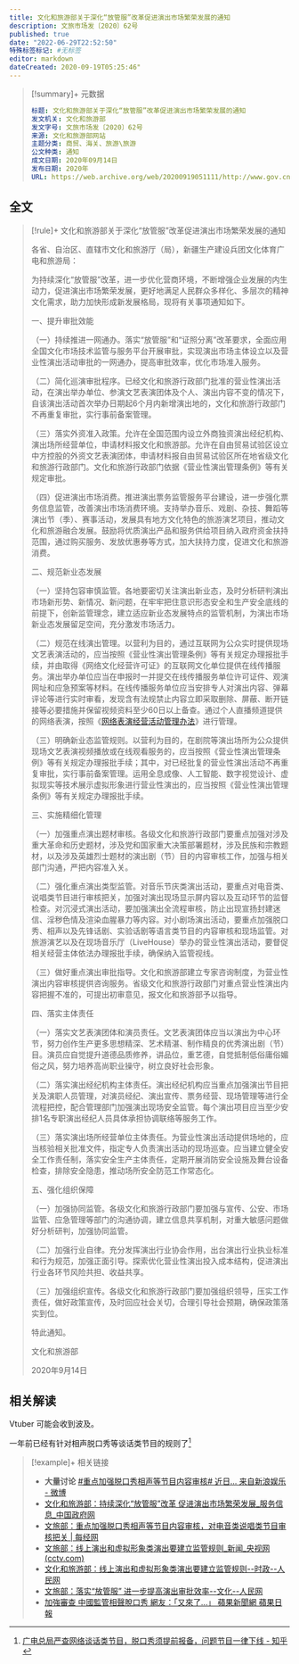 ```yaml
---
title: 文化和旅游部关于深化“放管服”改革促进演出市场繁荣发展的通知
description: 文旅市场发〔2020〕62号
published: true
date: "2022-06-29T22:52:50"
特殊标签标记: #无标签
editor: markdown
dateCreated: 2020-09-19T05:25:46"
---
```


> [!summary]+ 元数据
>
> ```YAML
> 标题: 文化和旅游部关于深化“放管服”改革促进演出市场繁荣发展的通知
> 发文机关: 文化和旅游部
> 发文字号: 文旅市场发〔2020〕62号
> 来源: 文化和旅游部网站
> 主题分类: 商贸、海关、旅游\旅游
> 公文种类: 通知
> 成文日期: 2020年09月14日
> 发布日期: 2020年
> URL: https://web.archive.org/web/20200919051111/http://www.gov.cn/zhengce/zhengceku/2020-09/16/content_5544020.htm
> ```

## 全文

> [!rule]+ 文化和旅游部关于深化“放管服”改革促进演出市场繁荣发展的通知
>
> 各省、自治区、直辖市文化和旅游厅（局），新疆生产建设兵团文化体育广电和旅游局：
>
> 为持续深化“放管服”改革，进一步优化营商环境，不断增强企业发展的内生动力，促进演出市场繁荣发展，更好地满足人民群众多样化、多层次的精神文化需求，助力加快形成新发展格局，现将有关事项通知如下。
>
> 一、提升审批效能
>
> （一）持续推进一网通办。落实“放管服”和“证照分离”改革要求，全面应用全国文化市场技术监管与服务平台开展审批，实现演出市场主体设立以及营业性演出活动审批的一网通办，提高审批效率，优化市场准入服务。
>
> （二）简化巡演审批程序。已经文化和旅游行政部门批准的营业性演出活动，在演出举办单位、参演文艺表演团体及个人、演出内容不变的情况下，自该演出活动首次举办日期起6个月内新增演出地的，文化和旅游行政部门不再重复审批，实行事前备案管理。
>
> （三）落实外资准入政策。允许在全国范围内设立外商独资演出经纪机构、演出场所经营单位，申请材料报文化和旅游部。允许在自由贸易试验区设立中方控股的外资文艺表演团体，申请材料报自由贸易试验区所在地省级文化和旅游行政部门。文化和旅游行政部门依据《营业性演出管理条例》等有关规定审批。
>
> （四）促进演出市场消费。推进演出票务监管服务平台建设，进一步强化票务信息监管，改善演出市场消费环境。支持举办音乐、戏剧、杂技、舞蹈等演出节（季）、赛事活动，发展具有地方文化特色的旅游演艺项目，推动文化和旅游融合发展。鼓励将优质演出产品和服务供给项目纳入政府资金扶持范围，通过购买服务、发放优惠券等方式，加大扶持力度，促进文化和旅游消费。
>
> 二、规范新业态发展
>
> （一）坚持包容审慎监管。各地要密切关注演出新业态，及时分析研判演出市场新形势、新情况、新问题，在牢牢把住意识形态安全和生产安全底线的前提下，创新监管理念，建立适应新业态发展特点的监管机制，为演出市场新业态发展留足空间，充分激发市场活力。
>
> （二）规范在线演出管理。以营利为目的，通过互联网为公众实时提供现场文艺表演活动的，应当按照《营业性演出管理条例》等有关规定办理报批手续，并由取得《网络文化经营许可证》的互联网文化单位提供在线传播服务。演出举办单位应当在申报时一并提交在线传播服务单位许可证件、观演网址和应急预案等材料。在线传播服务单位应当安排专人对演出内容、弹幕评论等进行实时审看，发现含有法规禁止内容立即采取删除、屏蔽、断开链接等必要措施并保留视频资料至少60日以上备查。通过个人直播频道提供的网络表演，按照《[网络表演经营活动管理办法](/rule/文化部/网络表演经营活动管理办法.md)》进行管理。
>
> （三）明确新业态监管规则。以营利为目的，在剧院等演出场所为公众提供现场文艺表演视频播放或在线观看服务的，应当按照《营业性演出管理条例》等有关规定办理报批手续；其中，对已经批复的营业性演出活动不再重复审批，实行事前备案管理。运用全息成像、人工智能、数字视觉设计、虚拟现实等技术展示虚拟形象进行营业性演出的，应当按照《营业性演出管理条例》等有关规定办理报批手续。
>
> 三、实施精细化管理
>
> （一）加强重点演出题材审核。各级文化和旅游行政部门要重点加强对涉及重大革命和历史题材，涉及党和国家重大决策部署题材，涉及民族和宗教题材，以及涉及英雄烈士题材的演出剧（节）目的内容审核工作，加强与相关部门沟通，严把内容准入关。
>
> （二）强化重点演出类型监管。对音乐节庆类演出活动，要重点对电音类、说唱类节目进行审核把关，加强对演出现场显示屏内容以及互动环节的监督检查。对沉浸式演出活动，要加强演出全流程审核，防止出现宣扬封建迷信、淫秽色情及渲染血腥暴力等内容。对小剧场演出活动，要重点加强脱口秀、相声以及先锋话剧、实验话剧等语言类节目的内容审核和现场监管。对旅游演艺以及在现场音乐厅（LiveHouse）举办的营业性演出活动，要督促相关经营主体依法办理报批手续，确保纳入监管视线。
>
> （三）做好重点演出审批指导。文化和旅游部建立专家咨询制度，为营业性演出内容审核提供咨询服务。省级文化和旅游行政部门对重点营业性演出内容把握不准的，可提出初审意见，报文化和旅游部予以指导。
>
> 四、落实主体责任
>
> （一）落实文艺表演团体和演员责任。文艺表演团体应当以演出为中心环节，努力创作生产更多思想精深、艺术精湛、制作精良的优秀演出剧（节）目。演员应自觉提升道德品质修养，讲品位，重艺德，自觉抵制低俗庸俗媚俗之风，努力培养高尚职业操守，树立良好社会形象。
>
> （二）落实演出经纪机构主体责任。演出经纪机构应当重点加强演出节目把关及演职人员管理，对演员经纪、演出宣传、票务经营、现场管理等进行全流程把控，配合管理部门加强演出现场安全监管。每个演出项目应当至少安排1名专职演出经纪人员具体承担协调联络等服务工作。
>
> （三）落实演出场所经营单位主体责任。为营业性演出活动提供场地的，应当核验相关批准文件，指定专人负责演出活动的现场巡查。应当建立健全安全工作责任制，落实安全生产主体责任，定期开展消防安全设施及舞台设备检查，排除安全隐患，推动场所安全防范工作常态化。
>
> 五、强化组织保障
>
> （一）加强协同监管。各级文化和旅游行政部门要加强与宣传、公安、市场监管、应急管理等部门的沟通协调，建立信息共享机制，对重大敏感问题做好分析研判，加强协同监管。
>
> （二）加强行业自律。充分发挥演出行业协会作用，出台演出行业执业标准和行为规范，加强正面引导。探索优化营业性演出投入成本结构，促进演出行业各环节风险共担、收益共享。
>
> （三）加强组织宣传。各级文化和旅游行政部门要加强组织领导，压实工作责任，做好政策宣传，及时回应社会关切，合理引导社会预期，确保政策落实到位。
>
> 特此通知。
>
> 文化和旅游部
>
> 2020年9月14日

## 相关解读

Vtuber 可能会收到波及。

一年前已经有针对相声脱口秀等谈话类节目的规则了[^2]

[^2]: [广电总局严查网络谈话类节目，脱口秀须提前报备，问题节目一律下线 - 知乎](https://archive.is/PTCRQ)

> [!example]+ 相关链接
>
> + **大量讨论** [\#重点加强脱口秀相声等节目内容审核# 近日... 来自新浪娱乐 - 微博](https://archive.is/8cUg6)
> + [文化和旅游部：持续深化“放管服”改革 促进演出市场繁荣发展_服务信息_中国政府网](https://web.archive.org/web/20200919045004/http://www.gov.cn/fuwu/2020-09/16/content_5544030.htm)
> + [文旅部：重点加强脱口秀相声等节目内容审核，对电音类说唱类节目审核把关 | 每经网](https://web.archive.org/web/20200919044948/https://www.nbd.com.cn/articles/2020-09-16/1506603.html)
> + [文旅部：线上演出和虚拟形象类演出要建立监管规则_新闻_央视网(cctv.com)](https://web.archive.org/web/20200919042503/https://m.news.cctv.com/2020/09/16/ARTIuOuh8n1LOQNwbuc6FFco200916.shtml)
> + [文化和旅游部：线上演出和虚拟形象类演出要建立监管规则--时政--人民网](https://web.archive.org/web/20200919042350/http://m.people.cn/n4/2020/0916/c203-14427103.html)
> + [文旅部：落实“放管服” 进一步提高演出审批效率--文化--人民网](https://web.archive.org/web/20200919042330/http://culture.people.com.cn/n1/2020/0916/c1013-31864241.html)
> + [加強審查 中國監管相聲脫口秀 網友：「又來了…」 蘋果新聞網 蘋果日報](https://web.archive.org/web/20200919052358/https://tw.appledaily.com/international/20200917/A53VZH5F6FANDLF5RWKMQ7TOPI/)
